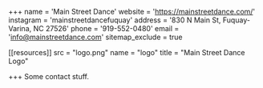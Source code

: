 +++
name = 'Main Street Dance'
website = 'https://mainstreetdance.com/'
instagram = 'mainstreetdancefuquay'
address = '830 N Main St, Fuquay-Varina, NC 27526'
phone = '919-552-0480'
email = 'info@mainstreetdance.com'
sitemap_exclude = true

[[resources]]
  src = "logo.png"
  name = "logo"
  title = "Main Street Dance Logo"

+++
Some contact stuff.
